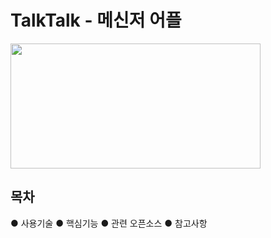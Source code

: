 # TalkTalk - 메신저 어플
<img width="400" height="200" src="https://user-images.githubusercontent.com/46774431/56269911-db2c9500-612f-11e9-93e6-6239a34bd07e.jpg"></img>
## 목차

● 사용기술
● 핵심기능
● 관련 오픈소스
● 참고사항
